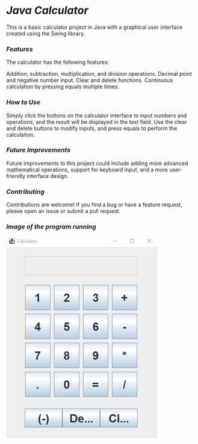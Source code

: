# *Java Calculator*

This is a basic calculator project in Java with a graphical user interface created using the Swing library.

### *Features*

The calculator has the following features:

Addition, subtraction, multiplication, and division operations.
Decimal point and negative number input.
Clear and delete functions.
Continuous calculation by pressing equals multiple times.

### *How to Use*

Simply click the buttons on the calculator interface to input numbers and operations, and the result will be displayed in the text field. Use the clear and delete buttons to modify inputs, and press equals to perform the calculation.

### *Future Improvements*

Future improvements to this project could include adding more advanced mathematical operations, support for keyboard input, and a more user-friendly interface design.

### *Contributing*

Contributions are welcome! If you find a bug or have a feature request, please open an issue or submit a pull request.

### *Image of the program running*

![Calculator](images/Calculator.png)
